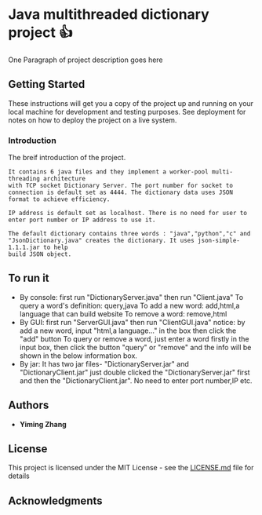 # Java multithreaded dictionary project :+1:

One Paragraph of project description goes here

## Getting Started

These instructions will get you a copy of the project up and running on your local machine for development and testing purposes. See deployment for notes on how to deploy the project on a live system.

### Introduction

The breif introduction of the project.

```
It contains 6 java files and they implement a worker-pool multi-threading architecture
with TCP socket Dictionary Server. The port number for socket to connection is default set as 4444. The dictionary data uses JSON format to achieve efficiency.

IP address is default set as localhost. There is no need for user to enter port number or IP address to use it.

The default dictionary contains three words : "java","python","c" and "JsonDictionary.java" creates the dictionary. It uses json-simple-1.1.1.jar to help
build JSON object.
```

## To run it

* By console: first run "DictionaryServer.java" then run "Client.java"
                 To query a word's definition:  query,java
		 To add a new word: add,html,a language that can build website
		 To remove a word: remove,html
* By GUI: first run "ServerGUI.java" then run "ClientGUI.java"
		notice: by add a new word, input "html,a language..." in the box
 			then click the "add" button
		To query or remove a word, just enter a word firstly in the input box,
		then click the button "query" or "remove" and the info will be shown
 		in the below information box.
* By jar: It has two jar files- "DictionaryServer.jar" and "DictionaryClient.jar"
	    just double clicked the "DictionaryServer.jar" first and then the
	    "DictionaryClient.jar". No need to enter port number,IP etc.


## Authors

* **Yiming Zhang** 

## License

This project is licensed under the MIT License - see the [LICENSE.md](LICENSE.md) file for details

## Acknowledgments


